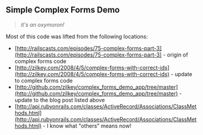 ## Simple Complex Forms Demo

> *it's an oxymoron!*

Most of this code was lifted from the following locations:

* [http://railscasts.com/episodes/75-complex-forms-part-3](http://railscasts.com/episodes/75-complex-forms-part-3) - origin of complex forms code
* [http://zilkey.com/2008/4/5/complex-forms-with-correct-ids](http://zilkey.com/2008/4/5/complex-forms-with-correct-ids) - update to complex forms code
* [http://github.com/zilkey/complex_forms_demo_app/tree/master](http://github.com/zilkey/complex_forms_demo_app/tree/master) - update to the blog post listed above
* [http://api.rubyonrails.com/classes/ActiveRecord/Associations/ClassMethods.html](http://api.rubyonrails.com/classes/ActiveRecord/Associations/ClassMethods.html) - I know what "others" means now!


